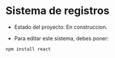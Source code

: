 <h1>Sistema de registros</h1>

- Estado del proyecto: En construccion.

- Para editar este sistema, debes poner:
  
```npm install react```
